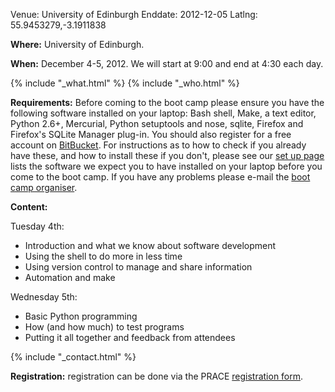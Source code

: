 Venue: University of Edinburgh
Enddate: 2012-12-05
Latlng: 55.9453279,-3.1911838

<p><strong>Where:</strong> University of Edinburgh.</p>
<p><strong>When:</strong> December 4-5, 2012. We will start at 9:00 and end at 4:30 each day.</p>
{% include "_what.html" %}
{% include "_who.html" %}

<p><strong>Requirements:</strong> Before coming to the boot camp please ensure you have the following software installed on your laptop: Bash shell, Make, a text editor, Python 2.6+, Mercurial, Python setuptools and nose, sqlite, Firefox and Firefox's SQLite Manager plug-in. You should also register for a free account on <a href="https://bitbucket.org/">BitBucket</a>. For instructions as to how to check if you already have these, and how to install these if you don't, please see our <a href="|filename|/setup/index.html">set up page</a> lists the software we expect you to have installed on your laptop before you come to the boot camp. If you have any problems please e-mail the <a href="mailto:michaelj@epcc.ed.ac.uk">boot camp organiser</a>.</p>

<p><strong>Content:</strong></p>
<p>Tuesday 4th:</p>
<ul>
<li>Introduction and what we know about software development</li>
<li>Using the shell to do more in less time</li>
<li>Using version control to manage and share information</li>
<li>Automation and make</li>
</ul>
<p>Wednesday 5th:</p>
<ul>
<li>Basic Python programming</li>
<li>How (and how much) to test programs</li>
<li>Putting it all together and feedback from attendees</li>
</ul>

{% include "_contact.html" %}
<p><strong>Registration:</strong> registration can be done via the PRACE <a href="https://events.prace-ri.eu/conferenceDisplay.py?confId=94">registration form</a>.</p>
